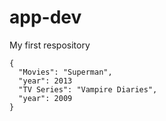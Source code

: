 # app-dev
My first respository
```
{
  "Movies": "Superman",
  "year": 2013
  "TV Series": "Vampire Diaries",
  "year": 2009
}
```
